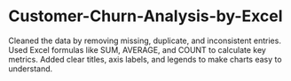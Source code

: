 # Customer-Churn-Analysis-by-Excel
Cleaned the data by removing missing, duplicate, and inconsistent entries. Used Excel formulas like SUM, AVERAGE, and COUNT to calculate key metrics. Added clear titles, axis labels, and legends to make charts easy to understand.
